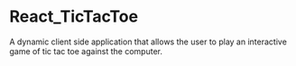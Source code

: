 # React_TicTacToe
A dynamic client side application that allows the user to play an interactive game of tic tac toe against the computer.
